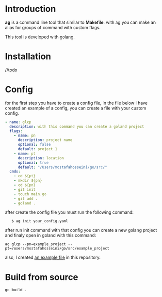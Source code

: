 # Introduction

**ag** is a command line tool that similar to **Makefile**. with ag you can make an alias for groups of command with custom flags.

This tool is developed with golang.

# Installation

//todo

# Config
for the first step you have to create a config file, In the file below I have created an example of a config, you can create a file with your custom config.
```yaml
- name: glcp
  description: with this command you can create a goland project
  flags:
    - name: pn
      description: project name
      optional: false
      default: project 1
    - name: pt
      description: location
      optional: true
      default: "/Users/mostafahosseini/go/src/"
  cmds:
    - cd ${pt}
    - mkdir ${pn}
    - cd ${pn}
    - git init
    - touch main.go
    - git add .
    - goland .
```
after create the config file you must run the following command:

       $ ag init your_config.yaml

after run init command with that config you can create a new golang project and finaly open in goland with this command:

    ag glcp --pn=example_project --pt=/users/mostafahosseini/go/src/example_project

also, I created [an example file](https://github.com/afraprg/ag/blob/main/example_config.yml "an example file") in this repository.



# Build from source

    go build .

